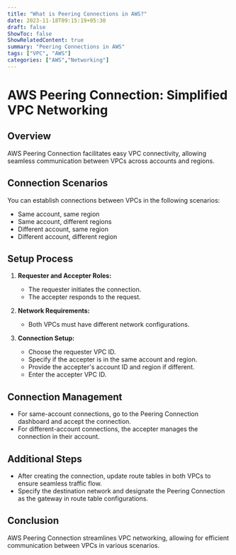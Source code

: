 ```yaml
---
title: "What is Peering Connections in AWS?"
date: 2023-11-18T09:15:19+05:30
draft: false
ShowToc: false
ShowRelatedContent: true
summary: "Peering Connections in AWS"
tags: ["VPC", "AWS"]
categories: ["AWS","Networking"]
---
```


# AWS Peering Connection: Simplified VPC Networking

## Overview

AWS Peering Connection facilitates easy VPC connectivity, allowing seamless communication between VPCs across accounts and regions.

## Connection Scenarios

You can establish connections between VPCs in the following scenarios:

- Same account, same region
- Same account, different regions
- Different account, same region
- Different account, different region

## Setup Process

1. **Requester and Accepter Roles:**
   - The requester initiates the connection.
   - The accepter responds to the request.

2. **Network Requirements:**
   - Both VPCs must have different network configurations.

3. **Connection Setup:**
   - Choose the requester VPC ID.
   - Specify if the accepter is in the same account and region.
   - Provide the accepter's account ID and region if different.
   - Enter the accepter VPC ID.

## Connection Management

- For same-account connections, go to the Peering Connection dashboard and accept the connection.
- For different-account connections, the accepter manages the connection in their account.

## Additional Steps

- After creating the connection, update route tables in both VPCs to ensure seamless traffic flow.
- Specify the destination network and designate the Peering Connection as the gateway in route table configurations.

## Conclusion

AWS Peering Connection streamlines VPC networking, allowing for efficient communication between VPCs in various scenarios.
